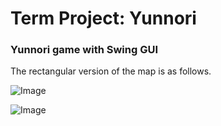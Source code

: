 # Term Project: Yunnori
### Yunnori game with Swing GUI
The rectangular version of the map is as follows.

![Image](https://github.com/user-attachments/assets/3c1def41-1360-4907-82ab-a5e90f436f0e)



![Image](https://github.com/user-attachments/assets/58962058-0940-441a-9ab6-6a6abc8553c0)
